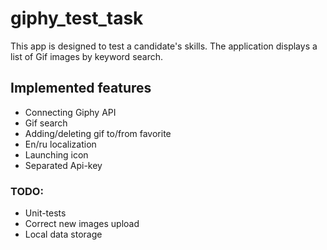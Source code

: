 # giphy_test_task

This app is designed to test a candidate's skills. The application displays a list of Gif images by
keyword search.

## Implemented features

- Connecting Giphy API
- Gif search
- Adding/deleting gif to/from favorite
- En/ru localization
- Launching icon
- Separated Api-key

### TODO:

- Unit-tests
- Correct new images upload
- Local data storage